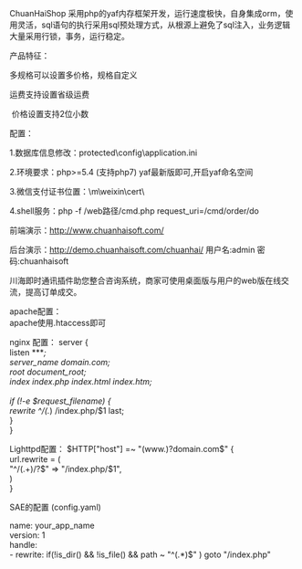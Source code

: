 ﻿
ChuanHaiShop 采用php的yaf内存框架开发，运行速度极快，自身集成orm，使用灵活，sql语句的执行采用sql预处理方式，从根源上避免了sql注入，业务逻辑大量采用行锁，事务，运行稳定。

产品特征：

  多规格可以设置多价格，规格自定义

  运费支持设置省级运费
  
  价格设置支持2位小数

配置：

1.数据库信息修改：protected\config\application.ini

2.环境要求：php>=5.4 (支持php7) yaf最新版即可,开启yaf命名空间

3.微信支付证书位置：\m\weixin\cert\

4.shell服务：php -f /web路径/cmd.php request_uri=/cmd/order/do


前端演示：http://www.chuanhaisoft.com/


后台演示：http://demo.chuanhaisoft.com/chuanhai/
用户名:admin 密码:chuanhaisoft

川海即时通讯插件助您整合咨询系统，商家可使用桌面版与用户的web版在线交流，提高订单成交。

apache配置：<br/>
apache使用.htaccess即可

nginx 配置：
server {<br/>
  listen ****;<br/>
  server_name  domain.com;<br/>
  root   document_root;<br/>
  index  index.php index.html index.htm;<br/>
<br/>
  if (!-e $request_filename) {<br/>
    rewrite ^/(.*)  /index.php/$1 last;<br/>
  }<br/>
}<br/>

 Lighttpd配置：
 $HTTP["host"] =~ "(www.)?domain.com$" {<br/>
  url.rewrite = (<br/>
     "^/(.+)/?$"  => "/index.php/$1",<br/>
  )<br/>
}<br/>

 SAE的配置 (config.yaml)
 
 name: your_app_name<br/>
version: 1<br/>
handle:<br/>
    - rewrite: if(!is_dir() && !is_file() && path ~ "^(.*)$" ) goto "/index.php"<br/>
